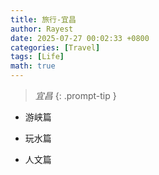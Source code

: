 ```yaml
---
title: 旅行-宜昌
author: Rayest
date: 2025-07-27 00:02:33 +0800
categories: [Travel]
tags: [Life]
math: true
---
```


> *宜昌*
{: .prompt-tip }

- 游峡篇

- 玩水篇

- 人文篇